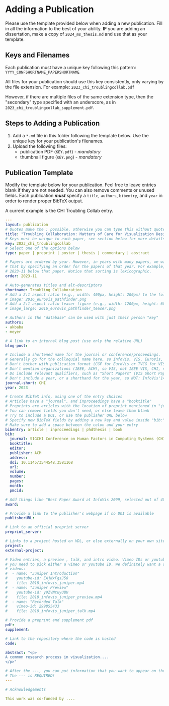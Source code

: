 # Adding a Publication

Please use the template provided below when adding a new publication. Fill in
all the information to the best of your ability.
**IF** you are adding an dissertation, make a copy of `2024_ms_thesis.md` and use that as your template.

## Keys and Filenames

Each publication must have a unique key following this pattern:
`YYYY_CONFSHORTNAME_PAPERSHORTNAME`

All files for your publication should use this key consistently, only varying by
the file extension. For example: `2023_chi_troublingcollab.pdf`

However, if there are multiple files of the same extension type, then the
"secondary" type specified with an underscore, as in
`2023_chi_troublingcollab_supplement.pdf`.

## Steps to Adding a Publication

1. Add a `*.md` file in this folder following the template below. Use the unique key for your publication's filenames.
2. Upload the following files:
   - publication PDF (`KEY.pdf`) - _mandatory_
   - thumbnail figure (`KEY.png`) - _mandatory_

<!-- 2. Upload supplemental figures that are _not_ in the paper. The figures are placed in a folder in the `assets/images/publications` folder, where the foldername is the KEY. The point of these is that they can be used, e.g., in review articles without having to pay the publisher. [Read more about adding supplemental images here](../assets/images/README.md) - you need to provide high-res figures and thumbnails. -->

## Publication Template

Modify the template below for your publication. Feel free to leave entries
blank if they are not needed. You can also remove comments or unused fields.
Each publication _**must**_ specify a `title`, `authors`, `bibentry`, and `year`
in order to render proper BibTeX output.

A current example is the CHI Troubling Collab entry.

```yaml
---
layout: publication
# Quotes make the : possible, otherwise you can type this without quotes
title: "Troubling Collaboration: Matters of Care for Visualization Design Study"
# Keys must be unique to each paper, see section below for more details
key: 2023_chi_troublingcollab
# Select one of the options below
type: paper | preprint | poster | thesis | commentary | abstract

# Papers are ordered by year. However, in years with many papers, we want some ordering at a lower level. You can do
# that by specifying an order for the papers of that year. For example, 2023-11 will put papers with values lower than
# 2023-11 below that paper. Notice that sorting is lexicographic.
order: 2023-11

# Auto-generates titles and alt-descriptors
shortname: Troubling Collaboration
# Add a 2:1 aspect ratio (e.g., width: 400px, height: 200px) to the folder /assets/images/publications/
# image: 2016_eurovis_pathfinder.png
# Add a 2:1 aspect ratio teaser figure (e.g., width: 1200px, height: 600px) to the folder /assets/images/publications/
# image_large: 2016_eurovis_pathfinder_teaser.png

# Authors in the "database" can be used with just their person "key"
authors:
- akbaba
- meyer

# A link to an internal blog post (use only the relative URL)
blog-post:

# Include a shortened name for the journal or conference/proceedings.
# Generally go for the colloquial name here, so InfoVis, VIS, EuroVis, VAST, CHI, TVCG.
# Don't bother with publication format (CGF for EuroVis or TVCG for VIS papers).
# Don't mention organizations (IEEE, ACM), so VIS, not IEEE VIS, CHI, not ACM CHI.
# Do include relevant qualifiers, such as "Short Papers" (VIS Short Papers) or "Posters" (VIS Posters)
# Don't include a year, or a shorthand for the year, so NOT: InfoVis'14
journal-short: CHI
year: 2023

# Create BibTeX info, using one of the entry choices
# Articles have a "journal", and inproceedings have a "booktitle"
# Preprints are articles with the location of preprint mentioned in "journal"
# You can remove fields you don't need, or else leave them blank
# Try to include a DOI, or use the publisher URL below
# Specify new BibTeX fields by adding a new key and value inside "bib:"
# Make sure to add a space between the colon and your entry
bibentry: article | inproceedings | phdthesis | book
bib:
  journal: SIGCHI Conference on Human Factors in Computing Systems (CHI)
  booktitle:
  editor:
  publisher: ACM
  address:
  doi: 10.1145/3544548.3581168
  url:
  volume:
  number:
  pages:
  month:
  pmcid:

# Add things like "Best Paper Award at InfoVis 2099, selected out of 4000 submissions"
award:

# Provide a link to the publisher's webpage if no DOI is available
publisherURL:

# Link to an official preprint server
preprint_server:

# Links to a project hosted on VDL, or else externally on your own site
project:
external-project:

# Video entries, a preview , talk, and intro video. Vimeo IDs or youtube IDs are supported
# you need to pick either a vimeo or youtube ID. We definitely want a downloadable video too.
# videos:
#  - name: "Juniper Introduction"
#    youtube-id: EAjNxFgsJ58
#    file: 2018_infovis_juniper.mp4
#  - name: "Juniper Preview"
#    youtube-id: y9ZVNtuyUBU
#    file: 2018_infovis_juniper_preview.mp4
#  - name: "Recorded Talk"
#    vimeo-id: 299855433
#    file: 2018_infovis_juniper_talk.mp4

# Provide a preprint and supplement pdf
pdf:
supplement:

# Link to the repository where the code is hosted
code:

abstract: "<p>
A common research process in visualization....
</p>"

# After the ---, you can put information that you want to appear on the website using markdown formatting or HTML. A good example are acknowledgements, extra references, an erratum, etc.
# The --- is REQUIRED!
---

# Acknowledgements

This work was co-funded by ....
```
